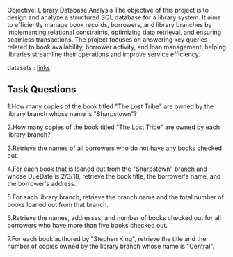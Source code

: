 Objective: Library Database Analysis
The objective of this project is to design and analyze a structured SQL database for a library system. It aims to efficiently manage book records, borrowers, and library branches by implementing relational 
constraints, optimizing data retrieval, and ensuring seamless transactions. The project focuses on answering key queries related to book availability, borrower activity, and loan management, helping libraries streamline their operations and improve service efficiency.

datasets : [links](https://drive.google.com/drive/folders/1RKDHzjXndi6pLgB522QjGLkFl5mD-zkU)

## Task Questions

1.How many copies of the book titled "The Lost Tribe" are owned by the library branch whose name is "Sharpstown"?

2.How many copies of the book titled "The Lost Tribe" are owned by each library branch?

3.Retrieve the names of all borrowers who do not have any books checked out.

4.For each book that is loaned out from the "Sharpstown" branch and whose DueDate is 2/3/18, retrieve the book title, the borrower's name, and the borrower's address. 

5.For each library branch, retrieve the branch name and the total number of books loaned out from that branch.

6.Retrieve the names, addresses, and number of books checked out for all borrowers who have more than five books checked out.

7.For each book authored by "Stephen King", retrieve the title and the number of copies owned by the library branch whose name is "Central".







